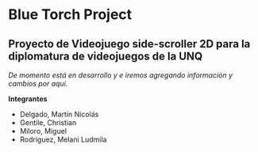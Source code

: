 # Blue Torch Project

## Proyecto de Videojuego side-scroller 2D para la diplomatura de videojuegos de la UNQ

*De momento está en desarrollo y e iremos agregando información y cambios por aquí.*

**Integrantes**

* Delgado, Martín Nicolás
* Gentile, Christian 
* Miloro, Miguel
* Rodriguez, Melani Ludmila
